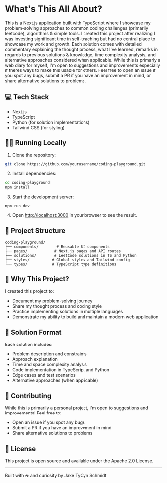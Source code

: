 # What's This All About?

This is a Next.js application built with TypeScript where I showcase my problem-solving approaches to common coding challenges (primarily leetcode), algorithms & simple tools. I created this project after realizing I was investing significant time in self-teaching but had no central place to showcase my work and growth. Each solution comes with detailed commentary explaining the thought process, what I've learned, remarks in regards to previous solutions & knowledge, time complexity analysis, and alternative approaches considered when applicable. While this is primarly a web diary for myself, I'm open to suggestions and improvements especially if theres ways to make this usable for others. Feel free to open an issue if you spot any bugs, submit a PR if you have an improvement in mind, or share alternative solutions to problems.

## 💻 Tech Stack

- Next.js
- TypeScript
- Python (for solution implementations)
- Tailwind CSS (for styling)

## 🏃‍♂️ Running Locally

1. Clone the repository:

```bash
git clone https://github.com/yourusername/coding-playground.git
```

2. Install dependencies:

```bash
cd coding-playground
npm install
```

3. Start the development server:

```bash
npm run dev
```

4. Open [http://localhost:3000](http://localhost:3000) in your browser to see the result.

## 📂 Project Structure

```
coding-playground/
├── components/        # Reusable UI components
├── pages/            # Next.js pages and API routes
├── solutions/        # LeetCode solutions in TS and Python
├── styles/          # Global styles and Tailwind config
└── types/           # TypeScript type definitions
```

## 🤔 Why This Project?

I created this project to:

- Document my problem-solving journey
- Share my thought process and coding style
- Practice implementing solutions in multiple languages
- Demonstrate my ability to build and maintain a modern web application

## 📝 Solution Format

Each solution includes:

- Problem description and constraints
- Approach explanation
- Time and space complexity analysis
- Code implementation in TypeScript and Python
- Edge cases and test scenarios
- Alternative approaches (when applicable)

## 🔨 Contributing

While this is primarily a personal project, I'm open to suggestions and improvements! Feel free to:

- Open an issue if you spot any bugs
- Submit a PR if you have an improvement in mind
- Share alternative solutions to problems

## 📄 License

This project is open source and available under the Apache 2.0 License.

---

Built with ☕ and curiosity by Jake TyCyn Schmidt
